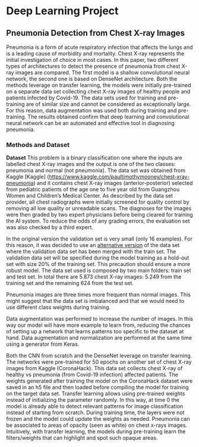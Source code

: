 # Deep Learning Project
## Pneumonia Detection from Chest X-ray Images

Pneumonia is a form of acute respiratory infection that affects the lungs and is a leading cause of morbidity and mortality. Chest X-ray represents the initial investigation of choice in most cases. In this paper, two different types of architectures to detect the presence of pneumonia from chest X-ray images are compared. The first model is a shallow convolutional neural network, the second one is based on DenseNet architecture. Both the methods leverage on transfer learning, the models were initially pre-trained on a separate data set collecting chest X-ray images of healthy people and patients infected by Covid-19. The data sets used for training and pre-training are of similar size and cannot be considered as exceptionally large. For this reason, data augmentation was used both during training and pre-training. The results obtained confirm that deep learning and convolutional neural network can be an automated and effective tool in diagnosing pneumonia.

### Methods and Dataset
**Dataset**
This problem is a binary classification one where the inputs are labelled chest X-ray images and the output is one of the two classes: pneumonia and normal (not pneumonia). 
The data set was obtained from Kaggle [Kaggle] (https://www.kaggle.com/paultimothymooney/chest-xray-pneumonia)
and it contains chest X-ray images (anterior-posterior) selected from pediatric patients of the age one to five year old from Guangzhou Women and Children’s Medical Center. As described by the data set provider, all chest radiographs were initially screened for quality control by removing all low quality or unreadable scans. The diagnoses for the images were then graded by two expert physicians before being cleared for training the AI system. To reduce the odds of any grading errors, the evaluation set was also checked by a third expert.

In the original version the validation set is very small (only 16 examples). For this reason, it was decided to use an [alternative version](https://www.kaggle.com/tolgadincer/labeled-chest-xray-images) of the data set where the validation data set has been merged with the train set. The validation data set will be specified during the model training as a hold-out set with size 20% of the training set. This precaution should ensure a more robust model.
The data set used is composed by two main folders: train set and test set. In total there are 5.873 chest X-ray images: 5.249 from the training set and the remaining 624 from the test set. 

Pneumonia images are three times more frequent than normal images. This might suggest that the data set is imbalanced and that we would need to use different class weights during training.

Data augmentation was performed to increase the number of images. In this way our model will have more example to learn from, reducing the chances of setting up a network that learns patterns too specific to the dataset at hand. Data augmentation and normalization are performed at the same time using a generator from Keras.

Both the CNN from scratch and the DenseNet leverage on transfer learning. The networks were pre-trained for 50 epochs on another set of chest X-ray images from Kaggle (CoronaHack). This data set collects chest X-ray of healthy vs pneumonia (from Covid-19 infection) affected patients. The weights generated after training the model on the CoronaHack dataset were saved in an h5 file and then loaded before compiling the model for training on the target data set. Transfer learning allows using pre-trained weights instead of initializing the parameter randomly. In this way, at time 0 the model is already able to detect relevant patterns for image classification instead of starting from scratch. During training time, the layers were not frozen and the model could update the weights as needed.
Pneumonia can be associated to areas of opacity (seen as white) on chest x-rays images. Intuitively, with transfer learning, the models during pre-training learn the filters/weights that can highlight and spot such opaque areas. 

